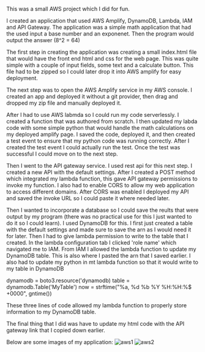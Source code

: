 This was a small AWS project which I did for fun.

I created an application that used AWS Amplify, DynamoDB, Lambda, IAM and API Gateway.
The application was a simple math application that had the used input a base number and an exponenet. Then the program would output the answer (8^2 = 64)

The first step in creating the application was creating a small index.html file that would have the front end html and css for the web page. This was quite simple with a couple of input fields, some text and a calculate button. This file had to be zipped
so I could later drop it into AWS amplify for easy deployment.

The next step was to open the AWS Amplify service in my AWS console. I created an app and deployed it without a git provider, then drag and dropped my zip file and manually deployed it.

After I had to use AWS labmda so I could run my code serverlessly. I created a function that was authored from scratch. I then updated my labda code with some simple python that would handle the math calculations on my deployed amplify page. I saved the 
code, deployed it, and then created a test event to ensure that my python code was running correctly. After I created the test event I could actually run the test. Once the test was successful I could move on to the next step.

Then I went to the API gateway service. I used rest api for this next step. I created a new API with the default settings. After I created a POST method which integrated my lambda function, this gave API gateway permissions to invoke my function. I also had to enable CORS
to allow my web application to access different domains. After CORS was enabled I deployed my API and saved the invoke URL so I could paste it where needed later.

Then I wanted to incorporate a database so I could save the reults that were output by my program (there was no practical use for this I just wanted to do it so I could learn). I used DynamoDB for this. I first just created a table with the default settings and 
made sure to save the arn as I would need it for later. Then I had to give lambda permission to write to the table that I created. In the lambda configuration tab I clicked 'role name' which navigated me to IAM. From IAM I allowed the lambda function to update my
DynamoDB table. This is also where I pasted the arn that I saved earlier. I also had to update my python in mt lambda function so that it would write to my table in DynamoDB

dynamodb = boto3.resource('dynamodb)
table = dynamodb.Table('MyTable')
now = strftime("%a, %d %b %Y %H:%H:%$ +0000", gntime())

These three lines of code allowed my lambda function to properly store information to my DynamoDB table.

The final thing that I did was have to update my html code with the API gateway link that I copied down earlier.

Below are some images of my application:
![aws1](https://github.com/BillyBlakee/AWS-Projects/assets/151226564/fdd5da9f-fa51-49e7-b5aa-5b85e14d5ed6)
![aws2](https://github.com/BillyBlakee/AWS-Projects/assets/151226564/8b1fe134-c41d-41a8-8ac3-fc025d0010c3)


